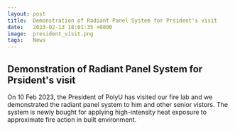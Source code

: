 ```yaml
---
layout: post
title:  Demonstration of Radiant Panel System for Prsident's visit
date:   2023-02-13 18:01:35 +0800
image:  president_visit.png
tags:   News
---
```

## Demonstration of Radiant Panel System for Prsident's visit
On 10 Feb 2023, the President of PolyU has visited our fire lab and we demonstrated the radiant panel system to him and other senior vistors. The system is newly bought for applying high-intensity heat exposure to approximate fire action in built environment.  